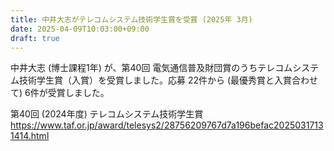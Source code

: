 ```yaml
---
title: 中井大志がテレコムシステム技術学生賞を受賞 (2025年 3月)
date: 2025-04-09T10:03:00+09:00
draft: true
---
```

中井大志 (博士課程1年) が、第40回 電気通信普及財団賞のうちテレコムシステム技術学生賞（入賞）を受賞しました。応募 22件から (最優秀賞と入賞合わせて) 6件が受賞しました。

第40回 (2024年度) テレコムシステム技術学生賞<br>
https://www.taf.or.jp/award/telesys2/28756209767d7a196befac20250317131414.html
